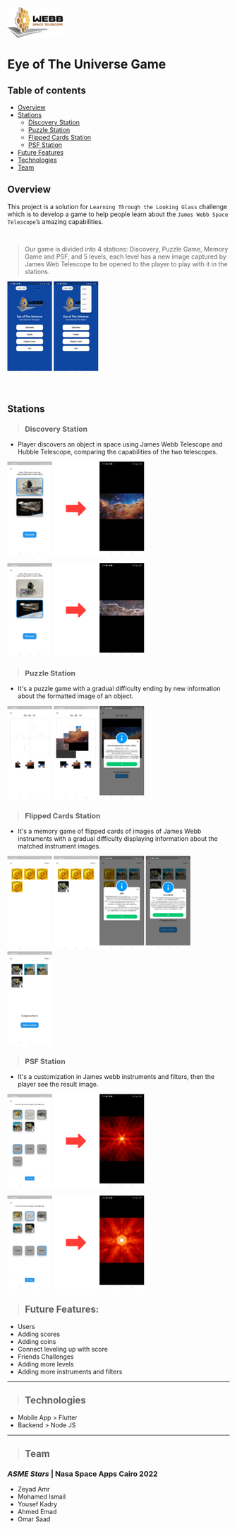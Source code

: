 <img src="client/assets/logo.png"  width="25%">

# Eye of The Universe Game

## Table of contents

- [Overview](#overview)
- [Stations](#stations)
  - [Discovery Station](#discovery-station)
  - [Puzzle Station](#puzzle-station)
  - [Flipped Cards Station](#flipped-cards)
  - [PSF Station](#psf-station)
- [Future Features](#future-features)
- [Technologies](#technologies)
- [Team](#team)

## Overview

This project is a solution for `Learning Through the Looking Glass` challenge which is to develop a game to help people learn about the `James Webb Space Telescope`’s amazing capabilities.

<br>

> Our game is divided into 4 stations: Discovery, Puzzle Game, Memory Game and PSF, and 5 levels, each level has a new image captured by James Web Telescope to be opened to the player to play with it in the stations.

<img src="client/assets/screenshots/01.jpg"  width="20%"> <img src="client/assets/screenshots/22.jpg"  width="20%">

<br>

## Stations

> ### Discovery Station

- Player discovers an object in space using James Webb Telescope and Hubble Telescope, comparing the capabilities of the two telescopes.

<img src="client/assets/screenshots/03.jpg"  width="20%"  > <img src="client/assets/right-arrow.png"  width="20%"  > <img src="client/assets/screenshots/04.jpg"  width="20%"  >

<img src="client/assets/screenshots/05.jpg"  width="20%"  > <img src="client/assets/right-arrow.png"  width="20%"  > <img src="client/assets/screenshots/06.jpg"  width="20%"  >

> ### Puzzle Station

- It's a puzzle game with a gradual difficulty ending by new information about the formatted image of an object.

<img src="client/assets/screenshots/08.jpg"  width="20%" > <img src="client/assets/screenshots/09.jpg"  width="20%" > <img src="client/assets/screenshots/10.jpg"  width="20%" >

> ### Flipped Cards Station

- It's a memory game of flipped cards of images of James Webb instruments with a gradual difficulty displaying information about the matched instrument images.

<img src="client/assets/screenshots/12.jpg"  width="20%" > <img src="client/assets/screenshots/13.jpg"  width="20%" > <img src="client/assets/screenshots/14.jpg"  width="20%" > <img src="client/assets/screenshots/15.jpg"  width="20%" > <img src="client/assets/screenshots/16.jpg"  width="20%" >

> ### PSF Station

- It's a customization in James webb instruments and filters, then the player see the result image.

<img src="client/assets/screenshots/18.jpg"  width="20%"  > <img src="client/assets/right-arrow.png"  width="20%"  > <img src="client/assets/screenshots/19.jpg"  width="20%"  >

<img src="client/assets/screenshots/20.jpg"  width="20%"  > <img src="client/assets/right-arrow.png"  width="20%"  > <img src="client/assets/screenshots/21.jpg"  width="20%"  >

> ## Future Features:

- Users
- Adding scores
- Adding coins
- Connect leveling up with score
- Friends Challenges
- Adding more levels
- Adding more instruments and filters

---

> ## Technologies

- Mobile App > Flutter
- Backend > Node JS

---

> ## Team

### **_ASME Stars_** | Nasa Space Apps Cairo 2022

- Zeyad Amr
- Mohamed Ismail
- Yousef Kadry
- Ahmed Emad
- Omar Saad
